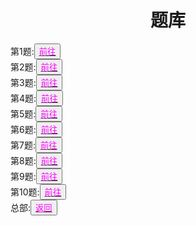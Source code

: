 <html>
<head>
	<title>tiku</title>
	    <style type="text/css">
		<!--
			.blue{color:#0000FF}
			.purple{color: #FF00FF}
			.宋体{font-family:"宋体"}
		-->
        </style>
</head>
<body>
		<h1><center>题库</center></h1>
		<div>第1题:<button title="hello"><a href="https://zhouningyuan1234.github.io/diyiti/"><span class="purple">前往</span></a></button></div>
		<div>第2题:<button title="hello"><a href="https://zhouningyuan1234.github.io/dierti/"><span class="purple">前往</span></a></button></div>
		<div>第3题:<button title="hello"><a href="https://zhouningyuan1234.github.io/disanti/"><span class="purple">前往</span></a></button></div>
		<div>第4题:<button title="hello"><a href="https://zhouningyuan1234.github.io/disiti/"><span class="purple">前往</span></a></button></div>
		<div>第5题:<button title="hello"><a href="https://zhouningyuan1234.github.io/diwuti/"><span class="purple">前往</span></a></button></div>
		<div>第6题:<button title="hello"><a href="https://zhouningyuan1234.github.io/diliuti/"><span class="purple">前往</span></a></button></div>
		<div>第7题:<button title="hello"><a href="https://zhouningyuan1234.github.io/diqiti/"><span class="purple">前往</span></a></button></div>
		<div>第8题:<button title="hello"><a href="https://zhouningyuan1234.github.io/dibati/"><span class="purple">前往</span></a></button></div>
		<div>第9题:<button title="hello"><a href="https://zhouningyuan1234.github.io/dijiuti/"><span class="purple">前往</span></a></button></div>
		<div>第10题:<button title="hello"><a href="https://zhouningyuan1234.github.io/dishiti/"><span class="purple">前往</span></a></button></div>
		<div>总部:<button title="back"><a href="https://zhouningyuan1234.github.io/yyytuandui/"><span class="purple">返回</span></a></button></div>
</body>
</html>
